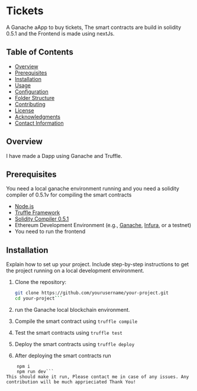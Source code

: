 # Tickets
A Ganache aApp to buy tickets, The smart contracts are build in solidity 0.5.1 and the Frontend is made using nextJs.

## Table of Contents

- [Overview](#overview)
- [Prerequisites](#prerequisites)
- [Installation](#installation)
- [Usage](#usage)
- [Configuration](#configuration)
- [Folder Structure](#folder-structure)
- [Contributing](#contributing)
- [License](#license)
- [Acknowledgments](#acknowledgments)
- [Contact Information](#contact-information)

## Overview
I have made a Dapp using Ganache and Truffle.
## Prerequisites

You need a local ganache environment running and you need a solidity compiler of 0.5.1v for compiling the smart contracts 
- [Node.js](https://nodejs.org/)
- [Truffle Framework](https://www.trufflesuite.com/truffle)
- [Solidity Compiler 0.5.1](https://soliditylang.org/)
- Ethereum Development Environment (e.g., [Ganache](https://www.trufflesuite.com/ganache), [Infura](https://infura.io/), or a testnet)
- You need to run the frontend 

## Installation

Explain how to set up your project. Include step-by-step instructions to get the project running on a local development environment.

1. Clone the repository:

   ```bash
   git clone https://github.com/yourusername/your-project.git
   cd your-project```
2.  run the Ganache local blockchain environment.
3.  Compile the smart contract using
   ```truffle compile```
4. Test the smart contracts using
   ```truffle test```
5. Deploy the smart contracts using
   ```truffle deploy```
6. After deploying the smart contracts run
  ```cd frontend
      npm i
      npm run dev```
This should make it run, Please contact me in case of any issues. Any contribution will be much apprieciated Thank You!
  

